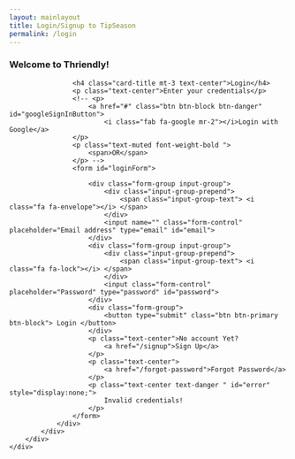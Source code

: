 ```yaml
---
layout: mainlayout
title: Login/Signup to TipSeason
permalink: /login
---
```


<div class="container-fluid">
    <div class="row justify-content-center align-items-center d-flex-row text-center h-100">
        <div class="col-12 col-md-6 col-lg-4 h-50" style="margin-bottom: 100px;">
            <div class="card shadow mb-10">
                <div class="card-body mx-auto">
                    <h3 class="card-title mt-3 text-center text-info">Welcome to Thriendly!</h3>

                    <h4 class="card-title mt-3 text-center">Login</h4>
                    <p class="text-center">Enter your credentials</p>
                    <!-- <p>
                        <a href="#" class="btn btn-block btn-danger" id="googleSignInButton">
                            <i class="fab fa-google mr-2"></i>Login with Google</a>
                    </p>
                    <p class="text-muted font-weight-bold ">
                        <span>OR</span>
                    </p> -->
                    <form id="loginForm">

                        <div class="form-group input-group">
                            <div class="input-group-prepend">
                                <span class="input-group-text"> <i class="fa fa-envelope"></i> </span>
                            </div>
                            <input name="" class="form-control" placeholder="Email address" type="email" id="email">
                        </div>
                        <div class="form-group input-group">
                            <div class="input-group-prepend">
                                <span class="input-group-text"> <i class="fa fa-lock"></i> </span>
                            </div>
                            <input class="form-control" placeholder="Password" type="password" id="password">
                        </div>
                        <div class="form-group">
                            <button type="submit" class="btn btn-primary btn-block"> Login </button>
                        </div>
                        <p class="text-center">No account Yet?
                            <a href="/signup">Sign Up</a>
                        </p>
                        <p class="text-center">
                            <a href="/forgot-password">Forgot Password</a>
                        </p>
                        <p class="text-center text-danger " id="error" style="display:none;">
                            Invalid credentials!
                        </p>
                    </form>
                </div>
            </div>
        </div>
    </div>

</div>

<!-- Your JavaScript code -->
<script type="module">
    // Import the functions you need from the SDKs you need
    import { initializeApp } from "https://www.gstatic.com/firebasejs/10.1.0/firebase-app.js";
    import { getAnalytics } from "https://www.gstatic.com/firebasejs/10.1.0/firebase-analytics.js";
    import { getAuth, createUserWithEmailAndPassword, signInWithEmailAndPassword, GoogleAuthProvider, signInWithRedirect, getRedirectResult, onAuthStateChanged, setPersistence, browserSessionPersistence } from "https://www.gstatic.com/firebasejs/10.1.0/firebase-auth.js";

    // Your web app's Firebase configuration
    // For Firebase JS SDK v7.20.0 and later, measurementId is optional
    const firebaseConfig = {
        apiKey: "AIzaSyCbf0LeMex9k1JkVYLEF72tlVUbAztU6Rc",
        authDomain: "thetipseason.firebaseapp.com",
        projectId: "thetipseason",
        storageBucket: "thetipseason.appspot.com",
        messagingSenderId: "987994279894",
        appId: "1:987994279894:web:b9b77c974a902068ec5e77",
        measurementId: "G-2VTGDC811Z"
    };

    // Initialize Firebase
    const app = initializeApp(firebaseConfig);
    const analytics = getAnalytics(app);

    const auth = getAuth();
    const googleProvider = new GoogleAuthProvider();

    // Get the Google Sign-In button element
    /* const googleSignInButton = document.getElementById("googleSignInButton");

    // Add click event listener to the Google Sign-In button
    googleSignInButton.addEventListener("click", () => {
        // Sign in with Google using the GoogleAuthProvider instance
        loginWithGoogle();
    }); */

    function loginWithGoogle() {
        // Set persistence to browser session
        setPersistence(auth, browserSessionPersistence)
            .then(() => {
                return signInWithRedirect(auth, googleProvider);
            })
            .catch((error) => {
                // Handle login error
                console.error("Email/Password Login error: ", error.message);
                $("#error").show();
                // You can display an error message to the user on the login page if needed
            });
    }

    document.addEventListener("DOMContentLoaded", function () {
        getRedirectResult(auth)
            .then((result) => {
                if (result) {
                    if (result.user) {
                        console.log("User is signed in:", result.user.email);
                        window.location.href = "/app/home";
                    } else {
                        console.log("No user signed in through the redirect.");
                    }
                } else {
                    console.log("getRedirectResult returned null.");
                }
            })
            .catch((error) => {
                console.error("Google Sign-In redirect error: ", error.message);
            });
    });

    // Function to handle email/password login
    function loginWithEmailPassword(email, password) {
        // Set persistence to browser session
        setPersistence(auth, browserSessionPersistence)
            .then(() => {
                // Sign in with email and password
                return signInWithEmailAndPassword(auth, email, password);
            })
            .then((userCredential) => {
                // User successfully logged in
                const user = userCredential.user;
                console.log("User is signed in:", user.email);

                // Redirect to the secure home page
                window.location.href = "/app/home";
            })
            .catch((error) => {
                // Handle login error
                console.error("Email/Password Login error: ", error.message);
                $("#error").show();
                // You can display an error message to the user on the login page if needed
            });
    }

    // Get the login form element
    const loginForm = document.querySelector("form");

    // Add submit event listener to the login form
    loginForm.addEventListener("submit", (event) => {
        event.preventDefault(); // Prevent form submission
        $("#error").hide();

        // Get email and password from the form fields
        const email = $("#email").val();
        const password = $("#password").val();

        if (!validateCredentials(email, password)) {
            // Display an error message if credentials are invalid
            $("#error").show();
            return; // Stop further processing
        }
        // Call the loginWithEmailPassword function to authenticate the user
        loginWithEmailPassword(email, password);
    });

    // Function to validate email and password
    function validateCredentials(email, password) {
        // Check if the email and password are not empty
        if (!email || !password) {
            return false;
        }

        // Add more specific validations if needed

        return true; // Credentials are valid
    }



</script>